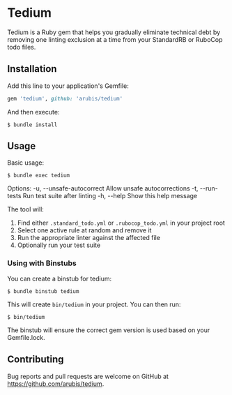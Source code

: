 # Tedium

Tedium is a Ruby gem that helps you gradually eliminate technical debt by removing one linting exclusion at a time from your StandardRB or RuboCop todo files.

## Installation

Add this line to your application's Gemfile:

```ruby
gem 'tedium', github: 'arubis/tedium'
```

And then execute:

    $ bundle install

## Usage

Basic usage:

    $ bundle exec tedium

Options:
    -u, --unsafe-autocorrect   Allow unsafe autocorrections
    -t, --run-tests           Run test suite after linting
    -h, --help               Show this help message

The tool will:
1. Find either `.standard_todo.yml` or `.rubocop_todo.yml` in your project root
2. Select one active rule at random and remove it
3. Run the appropriate linter against the affected file
4. Optionally run your test suite

### Using with Binstubs

You can create a binstub for tedium:

    $ bundle binstub tedium

This will create `bin/tedium` in your project. You can then run:

    $ bin/tedium

The binstub will ensure the correct gem version is used based on your Gemfile.lock.

## Contributing

Bug reports and pull requests are welcome on GitHub at https://github.com/arubis/tedium.
